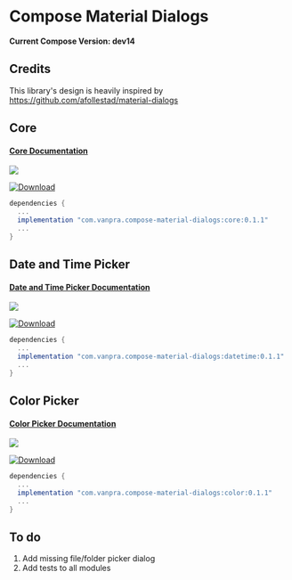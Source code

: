 # Compose Material Dialogs

**Current Compose Version: dev14**

## Credits

This library's design is heavily inspired by https://github.com/afollestad/material-dialogs

## Core

#### [Core Documentation](https://github.com/vanpra/compose-material-dialogs/blob/main/documentation/Core.md)

![](https://raw.githubusercontent.com/vanpra/compose-material-dialogs/main/imgs/full_core.png)

[ ![Download](https://api.bintray.com/packages/vanpra/maven/compose-material-dialogs:core/images/download.svg?version=0.1.1) ](https://bintray.com/vanpra/maven/compose-material-dialogs:core/0.1.1/link)

```gradle
dependencies {
  ...
  implementation "com.vanpra.compose-material-dialogs:core:0.1.1" 
  ...
}
```

## Date and Time Picker

#### [Date and Time Picker Documentation](https://github.com/vanpra/compose-material-dialogs/blob/main/documentation/DateTimePicker.md)

![](https://raw.githubusercontent.com/vanpra/ComposeDateTimePicker/master/imgs/datetime.jpg)

[ ![Download](https://api.bintray.com/packages/vanpra/maven/compose-material-dialogs:datetime/images/download.svg?version=0.1.1) ](https://bintray.com/vanpra/maven/compose-material-dialogs:datetime/0.1.1/link)

```gradle
dependencies {
  ...
  implementation "com.vanpra.compose-material-dialogs:datetime:0.1.1"
  ...
}
```

## Color Picker

#### [Color Picker Documentation](https://github.com/vanpra/compose-material-dialogs/blob/main/documentation/ColorPicker.md)

![](https://raw.githubusercontent.com/vanpra/compose-material-dialogs/main/imgs/color_picker.png)

[ ![Download](https://api.bintray.com/packages/vanpra/maven/compose-material-dialogs:color/images/download.svg?version=0.1.1) ](https://bintray.com/vanpra/maven/compose-material-dialogs:color/0.1.1/link)

```gradle
dependencies {
  ...
  implementation "com.vanpra.compose-material-dialogs:color:0.1.1"
  ...
}
```



## To do

1. Add missing file/folder picker dialog
2. Add tests to all modules
